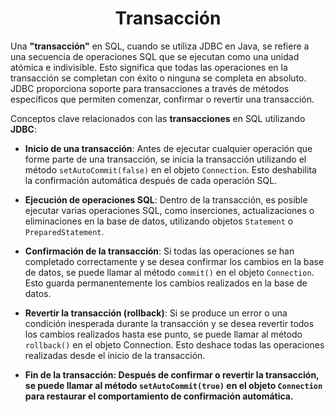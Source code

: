 <h1 align="center">Transacción</h1>
<p>Una <b>"transacción"</b> en SQL, cuando se utiliza JDBC en Java, se refiere a una secuencia de operaciones SQL que se ejecutan como una unidad atómica e indivisible. Esto significa que todas las operaciones en la transacción se completan con éxito o ninguna se completa en absoluto. JDBC proporciona soporte para transacciones a través de métodos específicos que permiten comenzar, confirmar o revertir una transacción.</p>
<p>Conceptos clave relacionados con las <b>transacciones</b> en SQL utilizando <b>JDBC</b>:</p>

-    <b>Inicio de una transacción</b>: Antes de ejecutar cualquier operación que forme parte de una transacción, se inicia la transacción utilizando el método `setAutoCommit(false)` en el objeto `Connection`. Esto deshabilita la confirmación automática después de cada operación SQL.

-    <b>Ejecución de operaciones SQL</b>: Dentro de la transacción, es posible ejecutar varias operaciones SQL, como inserciones, actualizaciones o eliminaciones en la base de datos, utilizando objetos `Statement` o `PreparedStatement`.

-    <b>Confirmación de la transacción</b>: Si todas las operaciones se han completado correctamente y se desea confirmar los cambios en la base de datos, se puede llamar al método `commit()` en el objeto `Connection`. Esto guarda permanentemente los cambios realizados en la base de datos.

-    <b>Revertir la transacción (rollback)</b>: Si se produce un error o una condición inesperada durante la transacción y se desea revertir todos los cambios realizados hasta ese punto, se puede llamar al método `rollback()` en el objeto Connection. Esto deshace todas las operaciones realizadas desde el inicio de la transacción.

-    <b>Fin de la transacción: Después de confirmar o revertir la transacción, se puede llamar al método `setAutoCommit(true)` en el objeto `Connection` para restaurar el comportamiento de confirmación automática.
